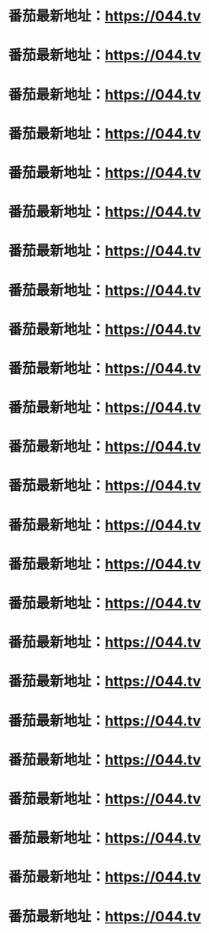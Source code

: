 # 番茄最新地址：https://044.tv
# 番茄最新地址：https://044.tv
# 番茄最新地址：https://044.tv
# 番茄最新地址：https://044.tv
# 番茄最新地址：https://044.tv
# 番茄最新地址：https://044.tv
# 番茄最新地址：https://044.tv
# 番茄最新地址：https://044.tv
# 番茄最新地址：https://044.tv
# 番茄最新地址：https://044.tv
# 番茄最新地址：https://044.tv
# 番茄最新地址：https://044.tv
# 番茄最新地址：https://044.tv
# 番茄最新地址：https://044.tv
# 番茄最新地址：https://044.tv
# 番茄最新地址：https://044.tv
# 番茄最新地址：https://044.tv
# 番茄最新地址：https://044.tv
# 番茄最新地址：https://044.tv
# 番茄最新地址：https://044.tv
# 番茄最新地址：https://044.tv
# 番茄最新地址：https://044.tv
# 番茄最新地址：https://044.tv
# 番茄最新地址：https://044.tv

